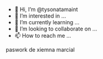 - 👋 Hi, I’m @tysonatamaint
- 👀 I’m interested in ...
- 🌱 I’m currently learning ...
- 💞️ I’m looking to collaborate on ...
- 📫 How to reach me ...

<!---
tysonatamaint/tysonatamaint is a ✨ special ✨ repository because its `README.md` (this file) appears on your GitHub profile.
You can click the Preview link to take a look at your changes.
--->
paswork de xiemna marcial
